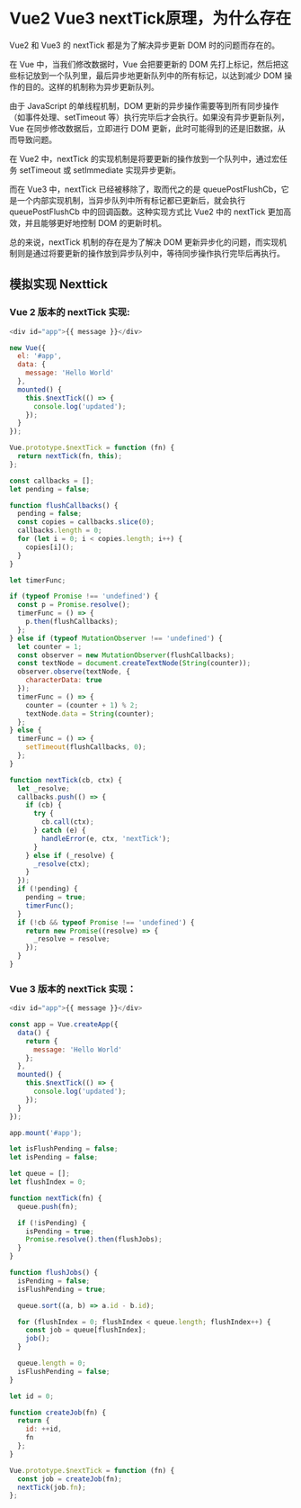 
# Vue2 Vue3  nextTick原理，为什么存在
Vue2 和 Vue3 的 nextTick 都是为了解决异步更新 DOM 时的问题而存在的。

在 Vue 中，当我们修改数据时，Vue 会把要更新的 DOM 先打上标记，然后把这些标记放到一个队列里，最后异步地更新队列中的所有标记，以达到减少 DOM 操作的目的。这样的机制称为异步更新队列。

由于 JavaScript 的单线程机制，DOM 更新的异步操作需要等到所有同步操作（如事件处理、setTimeout 等）执行完毕后才会执行。如果没有异步更新队列，Vue 在同步修改数据后，立即进行 DOM 更新，此时可能得到的还是旧数据，从而导致问题。

在 Vue2 中，nextTick 的实现机制是将要更新的操作放到一个队列中，通过宏任务 setTimeout 或 setImmediate 实现异步更新。

而在 Vue3 中，nextTick 已经被移除了，取而代之的是 queuePostFlushCb，它是一个内部实现机制，当异步队列中所有标记都已更新后，就会执行 queuePostFlushCb 中的回调函数。这种实现方式比 Vue2 中的 nextTick 更加高效，并且能够更好地控制 DOM 的更新时机。

总的来说，nextTick 机制的存在是为了解决 DOM 更新异步化的问题，而实现机制则是通过将要更新的操作放到异步队列中，等待同步操作执行完毕后再执行。

## 模拟实现 Nexttick

### Vue 2 版本的 nextTick 实现:

```js
<div id="app">{{ message }}</div>
```
```js
new Vue({
  el: '#app',
  data: {
    message: 'Hello World'
  },
  mounted() {
    this.$nextTick(() => {
      console.log('updated');
    });
  }
});
```

```js
Vue.prototype.$nextTick = function (fn) {
  return nextTick(fn, this);
};

const callbacks = [];
let pending = false;

function flushCallbacks() {
  pending = false;
  const copies = callbacks.slice(0);
  callbacks.length = 0;
  for (let i = 0; i < copies.length; i++) {
    copies[i]();
  }
}

let timerFunc;

if (typeof Promise !== 'undefined') {
  const p = Promise.resolve();
  timerFunc = () => {
    p.then(flushCallbacks);
  };
} else if (typeof MutationObserver !== 'undefined') {
  let counter = 1;
  const observer = new MutationObserver(flushCallbacks);
  const textNode = document.createTextNode(String(counter));
  observer.observe(textNode, {
    characterData: true
  });
  timerFunc = () => {
    counter = (counter + 1) % 2;
    textNode.data = String(counter);
  };
} else {
  timerFunc = () => {
    setTimeout(flushCallbacks, 0);
  };
}

function nextTick(cb, ctx) {
  let _resolve;
  callbacks.push(() => {
    if (cb) {
      try {
        cb.call(ctx);
      } catch (e) {
        handleError(e, ctx, 'nextTick');
      }
    } else if (_resolve) {
      _resolve(ctx);
    }
  });
  if (!pending) {
    pending = true;
    timerFunc();
  }
  if (!cb && typeof Promise !== 'undefined') {
    return new Promise((resolve) => {
      _resolve = resolve;
    });
  }
}
```


### Vue 3 版本的 nextTick 实现：

```js
<div id="app">{{ message }}</div>
```

```js
const app = Vue.createApp({
  data() {
    return {
      message: 'Hello World'
    };
  },
  mounted() {
    this.$nextTick(() => {
      console.log('updated');
    });
  }
});

app.mount('#app');
```

```js
let isFlushPending = false;
let isPending = false;

let queue = [];
let flushIndex = 0;

function nextTick(fn) {
  queue.push(fn);

  if (!isPending) {
    isPending = true;
    Promise.resolve().then(flushJobs);
  }
}

function flushJobs() {
  isPending = false;
  isFlushPending = true;

  queue.sort((a, b) => a.id - b.id);

  for (flushIndex = 0; flushIndex < queue.length; flushIndex++) {
    const job = queue[flushIndex];
    job();
  }

  queue.length = 0;
  isFlushPending = false;
}

let id = 0;

function createJob(fn) {
  return {
    id: ++id,
    fn
  };
}

Vue.prototype.$nextTick = function (fn) {
  const job = createJob(fn);
  nextTick(job.fn);
};
```
